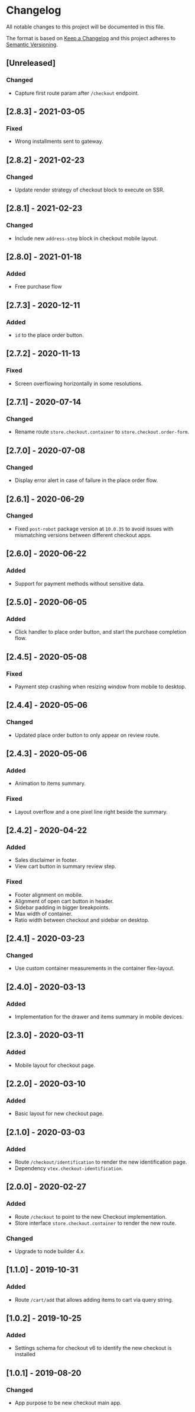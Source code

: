 # Changelog

All notable changes to this project will be documented in this file.

The format is based on [Keep a Changelog](http://keepachangelog.com/en/1.0.0/)
and this project adheres to [Semantic Versioning](http://semver.org/spec/v2.0.0.html).

## [Unreleased]
### Changed
- Capture first route param after `/checkout` endpoint.

## [2.8.3] - 2021-03-05
### Fixed
- Wrong installments sent to gateway.

## [2.8.2] - 2021-02-23
### Changed
- Update render strategy of checkout block to execute on SSR.

## [2.8.1] - 2021-02-23
### Changed
- Include new `address-step` block in checkout mobile layout.

## [2.8.0] - 2021-01-18
### Added
- Free purchase flow

## [2.7.3] - 2020-12-11
### Added
- `id` to the place order button.

## [2.7.2] - 2020-11-13
### Fixed
- Screen overflowing horizontally in some resolutions.

## [2.7.1] - 2020-07-14
### Changed
- Rename route `store.checkout.container` to `store.checkout.order-form`.

## [2.7.0] - 2020-07-08
### Changed
- Display error alert in case of failure in the place order flow.

## [2.6.1] - 2020-06-29
### Changed
- Fixed `post-robot` package version at `10.0.35` to avoid issues with mismatching versions between different checkout apps.

## [2.6.0] - 2020-06-22
### Added
- Support for payment methods without sensitive data.

## [2.5.0] - 2020-06-05
### Added
- Click handler to place order button, and start the purchase completion flow.

## [2.4.5] - 2020-05-08
### Fixed
- Payment step crashing when resizing window from mobile to desktop.

## [2.4.4] - 2020-05-06
### Changed
- Updated place order button to only appear on review route.

## [2.4.3] - 2020-05-06
### Added
- Animation to items summary.

### Fixed
- Layout overflow and a one pixel line right beside the summary.

## [2.4.2] - 2020-04-22
### Added
- Sales disclaimer in footer.
- View cart button in summary review step.

### Fixed
- Footer alignment on mobile.
- Alignment of open cart button in header.
- Sidebar padding in bigger breakpoints.
- Max width of container.
- Ratio width between checkout and sidebar on desktop.

## [2.4.1] - 2020-03-23
### Changed
- Use custom container measurements in the container flex-layout.

## [2.4.0] - 2020-03-13
### Added
- Implementation for the drawer and items summary in mobile devices.

## [2.3.0] - 2020-03-11
### Added
- Mobile layout for checkout page.

## [2.2.0] - 2020-03-10
### Added
- Basic layout for new checkout page.

## [2.1.0] - 2020-03-03
### Added
- Route `/checkout/identification` to render the new identification page.
- Dependency `vtex.checkout-identification`.

## [2.0.0] - 2020-02-27
### Added
- Route `/checkout` to point to the new Checkout implementation.
- Store interface `store.checkout.container` to render the new route.

### Changed
- Upgrade to node builder 4.x.

## [1.1.0] - 2019-10-31
### Added
- Route `/cart/add` that allows adding items to cart via query string.

## [1.0.2] - 2019-10-25
### Added
- Settings schema for checkout v6 to identify the new checkout is installed

## [1.0.1] - 2019-08-20
### Changed
- App purpose to be new checkout main app.
